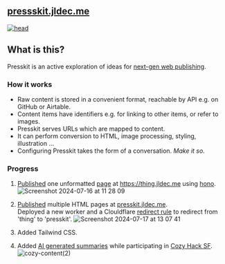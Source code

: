 ## [pressskit.jldec.me](https://presskit.jldec.me/)
[![head](https://github.com/user-attachments/assets/fbeab9eb-974c-4f24-913e-c693c8774440)](https://jldec.me/blog/what-web-publishing-should-be-like)

## What is this?
Presskit is an active exploration of ideas for [next-gen web publishing](https://jldec.me/blog/what-web-publishing-should-be-like).

### How it works
- Raw content is stored in a convenient format, reachable by API e.g. on GitHub or Airtable.
- Content items have identifiers e.g. for linking to other items, or refer to images. 
- Presskit serves URLs which are mapped to content.
- It can perform conversion to HTML, image processing, styling, illustration ...
- Configuring Presskit takes the form of a conversation. _Make it so._

### Progress

1. [Published](https://presskit.jldec.me/new-thing) one unformatted [page](content/new-thing.md) at https://thing.jldec.me using [hono](https://hono.dev/).
  ![Screenshot 2024-07-16 at 11 28 09](https://github.com/user-attachments/assets/fea0cc4e-125b-4f14-84a6-c4b19385bc8d)

2. [Published](https://presskit.jldec.me/) multiple HTML pages at [presskit.jldec.me](https://presskit.jldec.me).  
   Deployed a new worker and a Clouldflare [redirect rule](https://developers.cloudflare.com/rules/url-forwarding/single-redirects/examples/#redirect-all-requests-to-a-different-hostname) to redirect from 'thing' to 'presskit'.
  ![Screenshot 2024-07-17 at 13 07 41](https://github.com/user-attachments/assets/d43e5f3f-3d29-485d-882f-11a64c997213)

3. Added Tailwind CSS.

4. Added [AI generated summaries](https://presskit.jldec.me/summarize) while participating in [Cozy Hack SF](https://lu.ma/wco3g23k?tk=5aQXWb).
   ![cozy-content(2)](https://github.com/user-attachments/assets/43694062-5fcf-41a8-b2cb-45f201a6caf0)

